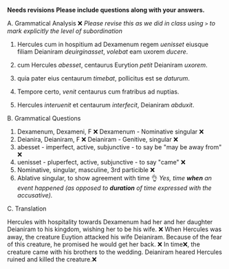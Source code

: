 **Needs revisions**
**Please include questions along with your answers.**


A. Grammatical Analysis  ❌ *Please revise this as we did in class using `>` to mark explicitly the level of subordination*

1. Hercules cum in hospitium ad Dexamenum regem *uenisset* 
eiusque filiam Deianiram *deuirginasset*, 
  *volebat* eam 
uxorem *ducere*. 

2. cum Hercules *abesset*, 
    centaurus Eurytion *petit* 
  Deianiram *uxorem*. 

3. quia pater eius centaurum *timebat*, 
    pollicitus est 
   se *daturum*.

4. Tempore certo, 
    *venit* centaurus 
   cum fratribus ad nuptias. 

5. Hercules *interuenit* 
    et centaurum *interfecit*, 
  Deianiram *abduxit*.

B. Grammatical Questions

1. Dexamenum, Dexameni, F ❌
  Dexamenum - Nominative singular ❌
2. Deianira, Deianiram, F ❌
  Deianiram - Genitive, singular ❌
3. abesset - imperfect, active, subjunctive - to say be "may be away from" ❌
4. uenisset - pluperfect, active, subjunctive - to say "came" ❌
5. Nominative, singular, masculine, 3rd particible  ❌
6. Ablative singular, to show agreement with time 👌 *Yes, time **when** an event happened (as opposed to **duration** of time expressed with the accusative).*

C. Translation

Hercules with hospitality towards Dexamenum had her and her daughter Deianiram to his kingdom, wishing her to be his wife. ❌
When Hercules was away, the creature Euytion attacked his wife Deianiram.
Because of the fear of this creature, he promised he would get her back. ❌
In time❌, the creature came with his brothers to the wedding. 
Deianiram heared Hercules ruined and killed the creature.❌
